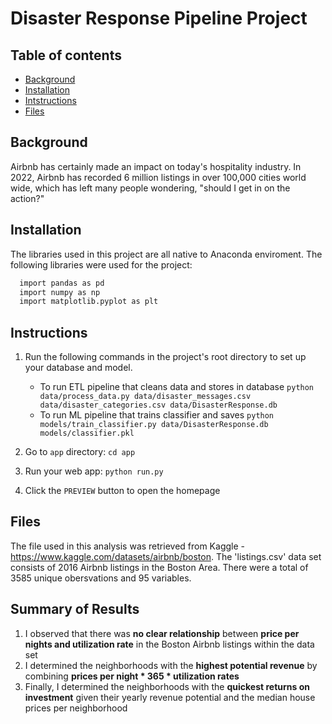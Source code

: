 # Disaster Response Pipeline Project

## Table of contents

- [Background](#background)
- [Installation](#installation)
- [Intstructions](#instructions)
- [Files](#files)


## Background

Airbnb has certainly made an impact on today's hospitality industry. In 2022, Airbnb has recorded 6 million listings in over 100,000 cities world wide, which has left many people wondering, "should I get in on the action?"

## Installation
  The libraries used in this project are all native to Anaconda enviroment. The following libraries were used for the project:
```bash
  import pandas as pd
  import numpy as np
  import matplotlib.pyplot as plt
```

## Instructions
1. Run the following commands in the project's root directory to set up your database and model.

    - To run ETL pipeline that cleans data and stores in database
        `python data/process_data.py data/disaster_messages.csv data/disaster_categories.csv data/DisasterResponse.db`
    - To run ML pipeline that trains classifier and saves
        `python models/train_classifier.py data/DisasterResponse.db models/classifier.pkl`

2. Go to `app` directory: `cd app`

3. Run your web app: `python run.py`

4. Click the `PREVIEW` button to open the homepage

## Files
 
  The file used in this analysis was retrieved from Kaggle - https://www.kaggle.com/datasets/airbnb/boston.
  The 'listings.csv' data set consists of 2016 Airbnb listings in the Boston Area. There were a total of 3585 unique obersvations and 95 variables.
  
## Summary of Results
1. I observed that there was **no clear relationship** between **price per nights and utilization rate** in the Boston Airbnb listings within the data set 
2. I determined the neighborhoods with the **highest potential revenue** by combining **prices per night * 365 * utilization rates**
3. Finally, I determined the neighborhoods with the **quickest returns on investment** given their yearly revenue potential and the median house prices per neighborhood


